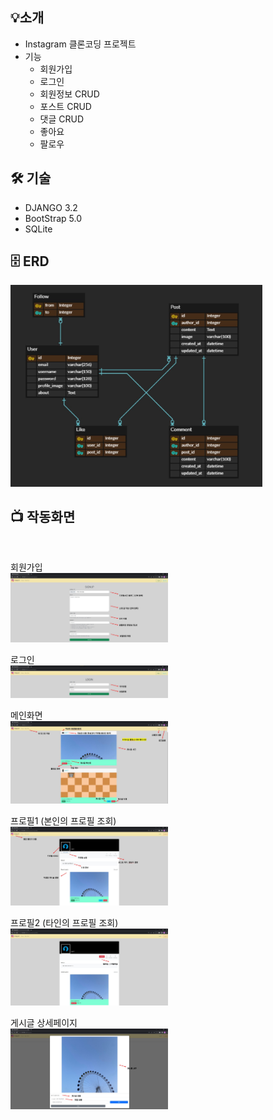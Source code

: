 ## 💡소개
* Instagram 클론코딩 프로젝트
* 기능
    * 회원가입
    * 로그인
    * 회원정보 CRUD
    * 포스트 CRUD
    * 댓글 CRUD
    * 좋아요
    * 팔로우

## 🛠️ 기술
* DJANGO 3.2
* BootStrap 5.0
* SQLite

## 🗄️ ERD
<img src="./images/ERD.jpg" style="max-width : 80%;">

## 📺 작동화면
<br>

회원가입  
<img src="./images/signup.jpg" style="max-width : 50%;">
<br>
  
로그인  
<img src="./images/login.jpg" style="max-width : 50%;">
<br>
  
메인화면  
<img src="./images/index.jpg" style="max-width : 50%;">
<br>
  
프로필1 (본인의 프로필 조회)  
<img src="./images/profile1.jpg" style="max-width : 50%;">
<br>
  
프로필2 (타인의 프로필 조회)  
<img src="./images/profile2.jpg" style="max-width : 50%;">
<br>
  
게시글 상세페이지    
<img src="./images/detail.jpg" style="max-width : 50%;">
<br>